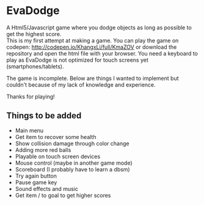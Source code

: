 # EvaDodge
A Html5/Javascript game where you dodge objects as long as possible to get the highest score.  
This is my first attempt at making a game. You can play the game on codepen: http://codepen.io/KhangxLi/full/KmaZOV or 
download the repository and open the html file with your browser. You need a keyboard to play as EvaDodge is not optimized for touch screens yet (smartphones/tablets).

The game is incomplete. Below are things I wanted to implement but couldn't because of my lack of knowledge and experience.

Thanks for playing!

## Things to be added
+ Main menu
+ Get item to recover some health
+ Show collision damage through color change
+ Adding more red balls
+ Playable on touch screen devices
+ Mouse control (maybe in another game mode)
+ Scoreboard (I probably have to learn a dbsm)
+ Try again button
+ Pause game key
+ Sound effects and music
+ Get item / to goal to get higher scores

